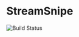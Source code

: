# StreamSnipe

![Build Status](https://www.codeship.io/projects/991d4dd0-a5ea-0131-4f64-1e5861b638e7/status?branch=master)
